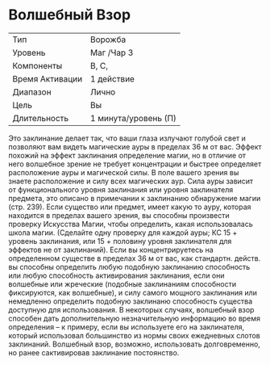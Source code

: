 
# Волшебный Взор

| | |
|---|---|
|Тип|Ворожба|
|Уровень| Маг /Чар 3|
|Компоненты| В, С,|
|Время Активации| 1 действие|
|Диапазон| Лично|
|Цель| Вы|
|Длительность| 1 минута/уровень (П)|

Это заклинание делает так, что ваши глаза излучают голубой свет и позволяют вам видеть магические ауры в пределах 36 м от вас. Эффект похожий на эффект заклинания определение магии, но в отличие от него волшебное зрение не требует концентрации и быстрее определяет расположение ауры и магической силы. В поле вашего зрения вы знаете расположение и силу всех магических аур. Сила ауры зависит от функционального уровня заклинания или уровня заклинателя предмета, это описано в примечании к заклинанию обнаружение магии (стр. 239). Если существо или предмет, имеет какую то ауру, которая находится в пределах вашего зрения, вы способны произвести проверку Искусства Магии, чтобы определить, какая использовалась школа магии. (Сделайте одну проверку для каждой ауры; КС 15 + уровень заклинания, или 15 + половину уровня заклинателя для эффектов не от заклинаний). Если вы концентрируетесь на определенном существе в пределах 36 м от вас, как стандартн. действ. вы способны определить любую подобную заклинанию способность или любую способность активирования заклинания, если они волшебные или жреческие (подобные заклинаниям способности фиксируются, как волшебные), и силу самого мощного заклинания или немедленно определить подобную заклинаню способность существа доступную для использования. В некоторых случаях, волшебный взор способен дать дополнительную незначительную информацию во время определения – к примеру, если вы используете его на заклинателя, который использовал большинство из нормы своих ежедневных слотов заклинаний. Волшебный взор, возможно, использовать долговременно, но ранее сактивировав заклинание постоянство.


